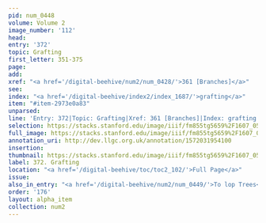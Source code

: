 ```yaml
---
pid: num_0448
volume: Volume 2
image_number: '112'
head: 
entry: '372'
topic: Grafting
first_letter: 351-375
page: 
add: 
xref: "<a href='/digital-beehive/num2/num_0428/'>361 [Branches]</a>"
see: 
index: "<a href='/digital-beehive/index2/index_1687/'>grafting</a>"
item: "#item-2973e0a83"
unparsed: 
line: 'Entry: 372|Topic: Grafting|Xref: 361 [Branches]|Index: grafting| |#item-2973e0a83'
selection: https://stacks.stanford.edu/image/iiif/fm855tg5659%2F1607_0579/867,251,2978,354/full/0/default.jpg
full_image: https://stacks.stanford.edu/image/iiif/fm855tg5659%2F1607_0579/full/full/0/default.jpg
annotation_uri: http://dev.llgc.org.uk/annotation/1572031954100
insertion: 
thumbnail: https://stacks.stanford.edu/image/iiif/fm855tg5659%2F1607_0579/867,251,600,180/250,/0/default.jpg
label: 372. Grafting
location: "<a href='/digital-beehive/toc/toc2_102/'>Full Page</a>"
issue: 
also_in_entry: "<a href='/digital-beehive/num2/num_0449/'>To lop Trees</a>|<a href='/digital-beehive/num2/num_0450/'>Stroker</a>"
order: '176'
layout: alpha_item
collection: num2
---
```

